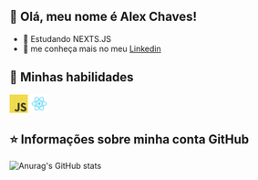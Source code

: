 ## 💜 Olá, meu nome é <strong>Alex Chaves!</strong>

- 🌱 Estudando NEXTS.JS
- 💬 me conheça mais no meu [Linkedin]([http://exemplo.com/](https://www.linkedin.com/in/alexsandro-chaves-99bb081ba/)https://www.linkedin.com/in/alexsandro-chaves-99bb081ba/)

## 🚀 Minhas habilidades
  <code><img height="32" src="https://raw.githubusercontent.com/github/explore/80688e429a7d4ef2fca1e82350fe8e3517d3494d/topics/javascript/javascript.png" alt="c"/></code>
  <code><img height="32" src="https://raw.githubusercontent.com/github/explore/80688e429a7d4ef2fca1e82350fe8e3517d3494d/topics/react/react.png" alt="React"/></code>

## ⭐ Informações sobre minha conta GitHub

![Anurag's GitHub stats](https://github-readme-stats.vercel.app/api?username=oAlexChaves&show_icons=true&bg_color=00000000)
